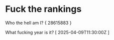# Fuck the rankings

Who the hell am I?
{ 28615883 }

What fucking year is it?
[ 2025-04-09T11:30:00Z ]
